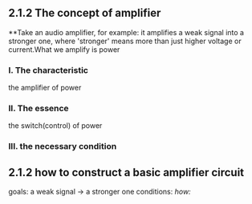
## 2.1.2 The concept of amplifier

**Take an audio amplifier, for example: it amplifies a weak signal into a stronger one, where 'stronger' means more than just higher voltage or current.What we amplify is power

### I. The characteristic
the amplifier of power

### II. The essence
the switch(control) of power
### III. the necessary condition


## 2.1.2 how to construct a basic amplifier circuit 

goals: a weak signal $\to$ a stronger one 
conditions: 
*how:*